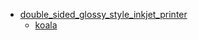 * [double_sided_glossy_style_inkjet_printer](double_sided_glossy_style_inkjet_printer)
  * [koala](double_sided_glossy_style_inkjet_printer/koala)
